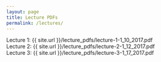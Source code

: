 ```yaml
---
layout: page
title: Lecture PDFs
permalink: /lectures/
---
```


Lecture 1:  {{ site.url }}/lecture_pdfs/lecture-1-1_10_2017.pdf  
Lecture 2:  {{ site.url }}/lecture_pdfs/lecture-2-1_12_2017.pdf  
Lecture 3:  {{ site.url }}/lecture_pdfs/lecture-3-1_17_2017.pdf  

